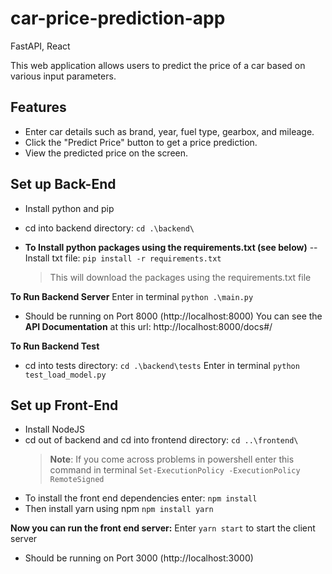 # car-price-prediction-app

FastAPI, React

This web application allows users to predict the price of a car based on various input parameters.

## Features

- Enter car details such as brand, year, fuel type, gearbox, and mileage.
- Click the "Predict Price" button to get a price prediction.
- View the predicted price on the screen.

## Set up Back-End

- Install python and pip

- cd into backend directory: `cd .\backend\`

- **To Install python packages using the requirements.txt (see below)**
  -- Install txt file: `pip install -r requirements.txt`
  > This will download the packages using the requirements.txt file

**To Run Backend Server**
Enter in terminal `python .\main.py`

- Should be running on Port 8000 (http://localhost:8000)
  You can see the **API Documentation** at this url: http://localhost:8000/docs#/

**To Run Backend Test**

- cd into tests directory: `cd .\backend\tests`
  Enter in terminal `python test_load_model.py`

## Set up Front-End

- Install NodeJS
- cd out of backend and cd into frontend directory: `cd ..\frontend\`
  > **Note**: If you come across problems in powershell enter this command in terminal `Set-ExecutionPolicy -ExecutionPolicy RemoteSigned`
- To install the front end dependencies enter: `npm install`
- Then install yarn using npm `npm install yarn`

**Now you can run the front end server:**
Enter `yarn start` to start the client server

- Should be running on Port 3000 (http://localhost:3000)
